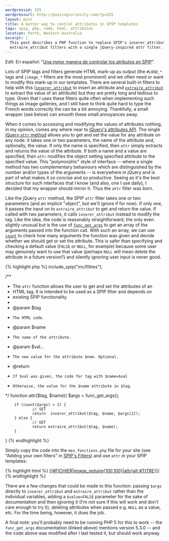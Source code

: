```yaml
--- 
wordpressid: 325
wordpressurl: http://passingcuriosity.com/?p=325
layout: post
title: A better way to control attributes in SPIP templates
tags: spip, php, code, html, attributes
location: Perth, Western Australia
excerpt: |
  This post describes a PHP function to replace SPIP's inserer_attribut and
  extraire_attribut filters with a single jQuery-inspired attr filter.
---
```


*Edit:* En español: 
"[Una mejor manera de controlar los atributos en SPIP][en-es]".

[en-es]: http://nqnwebs.com/blog/article/una-mejor-manera-de-controlar-los

Lots of SPIP tags and filters generate HTML mark-up as output (the `#LOGO_*`
tags and `|image_*` filters are the most prominent) and we often need or want
to modify this mark-up in our templates. There are several built-in filters to
help with this
([`inserer_attribut`](http://www.spip.net/en_article2465.html#inserer_attribut)
to insert an attribute and
[`extraire_attribut`](http://www.spip.net/en_article2465.html#extraire_attribut)
to extract the value of an attribute) but they are pretty long and tedious to
type. Given that I uses these filters quite often when implementing such
things as image galleries, and I still have to think quite hard to type the
French words correctly the can be a bit annoying. Thankfully, a small wrapper
(see below) can smooth these small annoyances away.

When it comes to accessing and modifying the values of attributes nothing, in
my opinion, comes any where near to [jQuery's attributes
API](http://docs.jquery.com/Attributes). The single [jQuery `attr`
method](http://docs.jquery.com/Attributes/attr) allows you to get and set the
value for any attribute on any node: it takes one or two parameters, the name
of the attribute and, optionally, the value. If only the name is specified,
then `attr` simply extracts and returns the value of the attribute. If both a
name and a value are specified, then `attr` modifies the object setting
specified attribute to the specified value. This "polymorphic" style of
interface -- where a single method has two complementary behaviours which are
distinguished by the number and/or types of the arguments -- is everywhere in
jQuery and is part of what makes it so concise and so productive. Seeing as
it's the best structure for such interfaces that I know (and also, one I use
daily), I decided that my wrapper should mirror it. Thus the `attr` filter was
born.

Like the jQuery `attr` method, the SPIP `attr` filter takes one or two
parameters (and an implicit "object", but we'll ignore if for now). If only
one, it passes the input on to `extraire_attribut` to get and return the
value. If called with two parameters, it calls `inserer_attribut` instead to
modify the tag. Like the idea, the code is reasonably straightforward; the
only even slightly unusual but is the use of
[`func_get_args`](http://php.net/func_get_args "PHP manual for func_get_args")
to get an array of the arguments passed into the function call. With such an
array, we can use [`count`](http://php.net/count "PHP manual for count") to
check how many arguments the function was given and decide whether we should
get or set the attribute. This is safer than specifying and checking a default
value (`FALSE` or `NULL`, for example) because some user may genuinely want to
use that value (perhaps `NULL` will mean delete the attribute in a future
version?) and silently ignoring user input is never good.

{% highlight php %}
include_spip("inc/filtres");

/**
 * The `attr` function allows the user to get and set the attributes of an
 * HTML tag. It is intended to be used as a SPIP filter and depends on 
 * existing SPIP functionality.
 *
 * @param $tag
 *     The HTML code.
 * @param $name
 *     The name of the attribute.
 * @param $val...
 *     The new value for the attribute $nom. Optional.
 * @return
 *     If $val was given, the code for tag with $name=$val
 *     Otherwise, the value for the $name attribute in $tag.
 */
function attr($tag, $name){
        $args = func_get_args();
 
        if (count($args) > 2) {
                // SET
                return  inserer_attribut($tag, $name, $args[2]);
        } else {
                // GET
                return extraire_attribut($tag, $name);
        }
}
{% endhighlight %}

Simply copy the code into the `mes_fonctions.php` file for your site (see
"Adding your own filters" in [SPIP's
Filters](http://www.spip.net/en_article2465.html)) and use `attr` in your SPIP
templates:

{% highlight html %}
<a href="[(#FICHIER|attr{src})]" class="lightbox" title="#TITRE">
    [(#FICHIER|image_reduire{100,100}|attr{alt,#TITRE})]
</a>
{% endhighlight %}

There are a few changes that could be made to this function: passing `$args`
directly to `inserer_attribut` and `extraire_attribut` rather than the
individual variables, adding a `$value=FALSE` parameter for the sake of
documentation and then ignoring it (I'm not sure if this will work and don't
care enough to try it), deleting attributes when passed e.g. `NULL` as a
value, etc. For the time being, however, it does the job.

A final note: you'll probably need to be running PHP 5 for this to work -- the
`func_get_args` documentation (linked above) mentions version 5.3.0 -- and the
code above was modified after I last tested it, but should work anyway.

